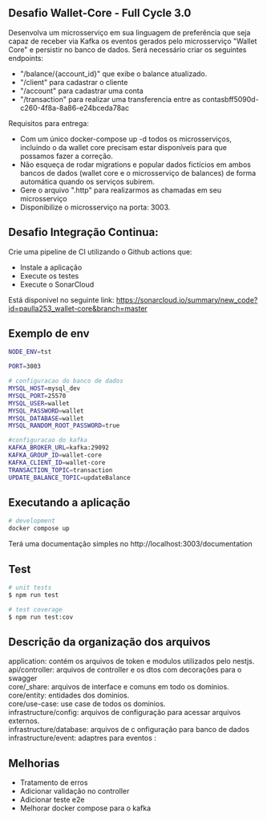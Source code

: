 ## Desafio Wallet-Core - Full Cycle 3.0

Desenvolva um microsserviço em sua linguagem de preferência que seja capaz de receber via Kafka os eventos gerados pelo microsserviço "Wallet Core" e persistir no banco de dados. Será necessário criar os seguintes endpoints:

- "/balance/{account_id}" que exibe o balance atualizado. </br>
- "/client" para cadastrar o cliente </br>
- "/account" para cadastrar uma conta </br>
- "/transaction" para realizar uma transferencia entre as contasbff5090d-c260-4f8a-8a86-e24bceda78ac

Requisitos para entrega:

- Com um único docker-compose up -d todos os microsserviços, incluindo o da wallet core precisam estar disponíveis para que possamos fazer a correção.
- Não esqueça de rodar migrations e popular dados fictícios em ambos bancos de dados (wallet core e o microsserviço de balances) de forma automática quando os serviços subirem.
- Gere o arquivo ".http" para realizarmos as chamadas em seu microsserviço
- Disponibilize o microsserviço na porta: 3003.

## Desafio Integração Continua:

Crie uma pipeline de CI utilizando o Github actions que: </br>

- Instale a aplicação
- Execute os testes
- Execute o SonarCloud

Está disponivel no seguinte link: https://sonarcloud.io/summary/new_code?id=paulla253_wallet-core&branch=master

## Exemplo de env

```bash
NODE_ENV=tst

PORT=3003

# configuracao do banco de dados
MYSQL_HOST=mysql_dev
MYSQL_PORT=25570
MYSQL_USER=wallet
MYSQL_PASSWORD=wallet
MYSQL_DATABASE=wallet
MYSQL_RANDOM_ROOT_PASSWORD=true

#configuracao do kafka
KAFKA_BROKER_URL=kafka:29092
KAFKA_GROUP_ID=wallet-core
KAFKA_CLIENT_ID=wallet-core
TRANSACTION_TOPIC=transaction
UPDATE_BALANCE_TOPIC=updateBalance
```

## Executando a aplicação

```bash
# development
docker compose up
```

Terá uma documentação simples no http://localhost:3003/documentation

## Test

```bash
# unit tests
$ npm run test

# test coverage
$ npm run test:cov
```

## Descrição da organização dos arquivos

application: contém os arquivos de token e modulos utilizados pelo nestjs. </br>
api/controller: arquivos de controller e os dtos com decorações para o swagger </br>
core/\_share: arquivos de interface e comuns em todo os dominios. </br>
core/entity: entidades dos dominios.</br>
core/use-case: use case de todos os dominios. </br>
infrastructure/config: arquivos de configuração para acessar arquivos externos.</br>
infrastructure/database: arquivos de c onfiguração para banco de dados</br>
infrastructure/event: adaptres para eventos
:

## Melhorias

- Tratamento de erros
- Adicionar validação no controller
- Adicionar teste e2e
- Melhorar docker compose para o kafka

